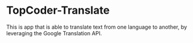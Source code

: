 # TopCoder-Translate
This is app that is able to translate text from one language to another, by leveraging the Google Translation API.
